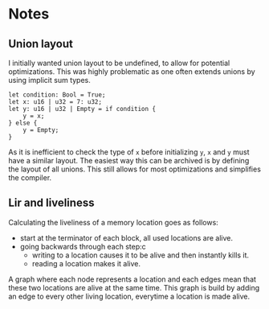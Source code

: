 # Notes

## Union layout

I initially wanted union layout to be undefined, to allow for potential optimizations.
This was highly problematic as one often extends unions by using implicit sum types.

```boulder
let condition: Bool = True;
let x: u16 | u32 = 7: u32;
let y: u16 | u32 | Empty = if condition {
    y = x;
} else {
    y = Empty;
}
```

As it is inefficient to check the type of `x` before initializing `y`,  `x` and `y` must have a similar layout.
The easiest way this can be archived is by defining the layout of all unions. This still allows for most optimizations and
simplifies the compiler.

## Lir and liveliness

Calculating the liveliness of a memory location goes as follows:

- start at the terminator of each block, all used locations are alive.
- going backwards through each step:c
    - writing to a location causes it to be alive and then instantly kills it.
    - reading a location makes it alive.

A graph where each node represents a location and each edges mean that these two locations
are alive at the same time. This graph is build by adding an edge to every other living location, 
everytime a location is made alive.
